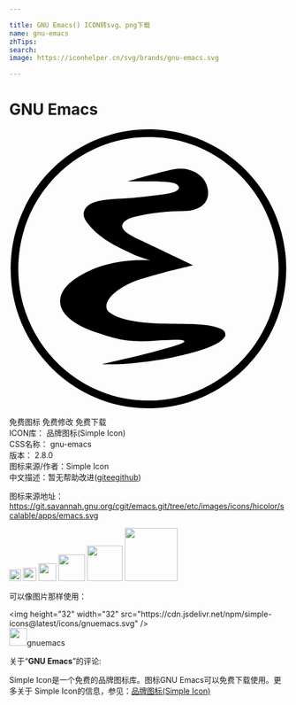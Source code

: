 ```yaml
---

title: GNU Emacs() ICON转svg、png下载
name: gnu-emacs
zhTips: 
search: 
image: https://iconhelper.cn/svg/brands/gnu-emacs.svg

---
```


# GNU Emacs  <small style="font-size: 60%;font-weight: 100"></small>

<div id="svg" class="svg-wrap">
<svg role="img" viewBox="0 0 24 24" xmlns="http://www.w3.org/2000/svg"><title>GNU Emacs icon</title><path d="M12,24C5.448,24,0.118,18.617,0.118,12S5.448,0,12,0c6.552,0,11.882,5.383,11.882,12S18.552,24,12,24z M12,0.661 C5.813,0.661,0.779,5.748,0.779,12S5.813,23.339,12,23.339c6.187,0,11.221-5.086,11.221-11.339S18.187,0.661,12,0.661z M8.03,20.197 c0,0,0.978,0.069,2.236-0.042c0.51-0.045,2.444-0.235,3.891-0.552c0,0,1.764-0.377,2.707-0.725c0.987-0.364,1.524-0.673,1.766-1.11 c-0.011-0.09,0.074-0.408-0.381-0.599c-1.164-0.488-2.514-0.4-5.185-0.457c-2.962-0.102-3.948-0.598-4.472-0.997 c-0.503-0.405-0.25-1.526,1.907-2.513c1.086-0.526,5.345-1.496,5.345-1.496c-1.434-0.709-4.109-1.955-4.659-2.224 c-0.482-0.236-1.254-0.591-1.421-1.021c-0.19-0.413,0.448-0.768,0.804-0.87c1.147-0.331,2.766-0.536,4.24-0.56 c0.741-0.012,0.861-0.059,0.861-0.059c1.022-0.17,1.695-0.869,1.414-1.976c-0.252-1.13-1.579-1.795-2.84-1.565 c-1.188,0.217-4.05,1.048-4.05,1.048c3.539-0.031,4.131,0.028,4.395,0.398c0.156,0.218-0.071,0.518-1.015,0.672 c-1.027,0.168-3.163,0.37-3.163,0.37c-2.049,0.122-3.492,0.13-3.925,1.046C6.202,7.564,6.787,8.094,7.043,8.425 c1.082,1.204,2.646,1.853,3.652,2.331c0.379,0.18,1.49,0.52,1.49,0.52c-3.265-0.18-5.619,0.823-7.001,1.977 c-1.562,1.445-0.871,3.168,2.33,4.228c1.891,0.626,2.828,0.921,5.648,0.667c1.661-0.09,1.923-0.036,1.939,0.1 c0.023,0.192-1.845,0.669-2.355,0.816C11.448,19.438,8.047,20.193,8.03,20.197z"/></svg>
</div>
<detail full-name='gnu-emacs'></detail>

<div class="detail-page">
<p>
<span><span class="badge-success badge">免费图标</span> <span class="badge-success badge">免费修改</span>  <span class="badge-success badge">免费下载</span> </span>
<br/>
<span>
ICON库：
<span class="badge-secondary badge">品牌图标(Simple Icon)</span> 
</span>
<br/>
<span>
CSS名称：
<span class="badge-secondary badge">gnu-emacs</span> 
</span>

<br/>
<span>
版本：
<span class="badge-secondary badge">2.8.0</span> 
</span>
<br/>
<span>图标来源/作者：<span class="badge-light badge">Simple Icon</span></span> 
<br/>
<span class="zh-detail">中文描述：暂无<span class="help-link"><span>帮助改进</span>(<a href="https://gitee.com/liuwave/icon-helper/edit/master/json/brands/gnu-emacs.json" target="_blank" rel="noopener noreferrer">gitee</a><a href="https://github.com/liuwave/icon-helper/edit/master/json/brands/gnu-emacs.json" target="_blank" rel="noopener noreferrer">github</a></span>)</span><br/>
</p>
</div><div class="description description alert alert-light"><p>图标来源地址：<a href="https://git.savannah.gnu.org/cgit/emacs.git/tree/etc/images/icons/hicolor/scalable/apps/emacs.svg" target="_blank" rel="noopener noreferrer">https://git.savannah.gnu.org/cgit/emacs.git/tree/etc/images/icons/hicolor/scalable/apps/emacs.svg</a></p></div>
<div class="alert alert-dark">
<img height="21" width="21" src="https://cdn.jsdelivr.net/npm/simple-icons@latest/icons/gnuemacs.svg" />
<img height="24" width="24" src="https://cdn.jsdelivr.net/npm/simple-icons@latest/icons/gnuemacs.svg" />
<img height="32" width="32" src="https://cdn.jsdelivr.net/npm/simple-icons@latest/icons/gnuemacs.svg" />
<img height="48" width="48" src="https://cdn.jsdelivr.net/npm/simple-icons@latest/icons/gnuemacs.svg" />
<img height="64" width="64" src="https://cdn.jsdelivr.net/npm/simple-icons@latest/icons/gnuemacs.svg" />
<img height="96" width="96" src="https://cdn.jsdelivr.net/npm/simple-icons@latest/icons/gnuemacs.svg" />

</div>
<div>
  <p>可以像图片那样使用：    
  </p>
  <div class="alert alert-primary" style="font-size: 14px">
    &lt;img height="32" width="32" src="https://cdn.jsdelivr.net/npm/simple-icons@latest/icons/gnuemacs.svg" /&gt;
    <copy-btn content='<img height="32" width="32" src="https://cdn.jsdelivr.net/npm/simple-icons@latest/icons/gnuemacs.svg" />'></copy-btn>
  </div>
  <div class="alert alert-secondary">
    <img height="32" width="32" src="https://cdn.jsdelivr.net/npm/simple-icons@latest/icons/gnuemacs.svg" />gnuemacs
    <copy-btn content="gnuemacs" btn-title="复制图标名称"></copy-btn>
  </div>
</div>
<div class="icon-detail__container">
<p>关于“<b>GNU Emacs</b>”的评论:</p>
</div>
<Vssue title="关于“GNU Emacs”的评论" />
<div><p>Simple Icon是一个免费的品牌图标库。图标GNU Emacs可以免费下载使用。更多关于  Simple Icon的信息，参见：<a target="_blank" href="https://iconhelper.cn/brands.html">品牌图标(Simple Icon)</a>
</p></div>
